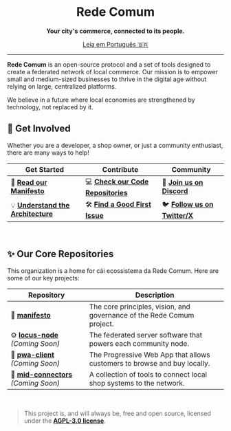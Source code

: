 <div align="center">
  <h1>Rede Comum</h1>
  <p>
    <b>Your city's commerce, connected to its people.</b>
  </p>
  <p>
    <a href="https://github.com/rede-comum/manifesto/LEIAME.md">Leia em Português 🇧🇷</a>
  </p>
</div>

---

**Rede Comum** is an open-source protocol and a set of tools designed to create a federated network of local commerce. Our mission is to empower small and medium-sized businesses to thrive in the digital age without relying on large, centralized platforms.

We believe in a future where local economies are strengthened by technology, not replaced by it.

## 🚀 Get Involved

Whether you are a developer, a shop owner, or just a community enthusiast, there are many ways to help!

| **Get Started** | **Contribute** | **Community** |
| --------------------------------------------------- | ---------------------------------------------------- | ------------------------------------------------ |
| 📖 **[Read our Manifesto]** | 💻 **[Check our Code Repositories]** | 💬 **[Join us on Discord]** |
| 💡 **[Understand the Architecture]** | 🛠️ **[Find a Good First Issue]** | 🐦 **[Follow us on Twitter/X]** |

<br>

## ✨ Our Core Repositories

This organization is a home for cái ecossistema da Rede Comum. Here are some of our key projects:

| Repository                               | Description                                                                 |
| ---------------------------------------- | --------------------------------------------------------------------------- |
| 📜 **[manifesto]** | The core principles, vision, and governance of the Rede Comum project.      |
| ⚙️ **[locus-node]** _(Coming Soon)_       | The federated server software that powers each community node.              |
| 📱 **[pwa-client]** _(Coming Soon)_      | The Progressive Web App that allows customers to browse and buy locally.    |
| 🤝 **[mid-connectors]** _(Coming Soon)_  | A collection of tools to connect local shop systems to the network.         |

<br>

> This project is, and will always be, free and open source, licensed under the **[AGPL-3.0 license]**.

[Read our Manifesto]: https://github.com/rede-comum/manifesto
[Understand the Architecture]: https://github.com/rede-comum/manifesto/blob/main/docs/arquitetura.md
[Check our Code Repositories]: https://github.com/orgs/rede-comum/repositories
[Find a Good First Issue]: https://github.com/search?q=org%3Arede-comum+is%3Aopen+is%3Aissue+label%3A%22good+first+issue%22
[Join us on Discord]: #
[Follow us on Twitter/X]: #
[manifesto]: https://github.com/rede-comum/manifesto
[locus-node]: #
[pwa-client]: #
[mid-connectors]: #
[AGPL-3.0 license]: https://github.com/rede-comum/manifesto/blob/main/LICENSE
